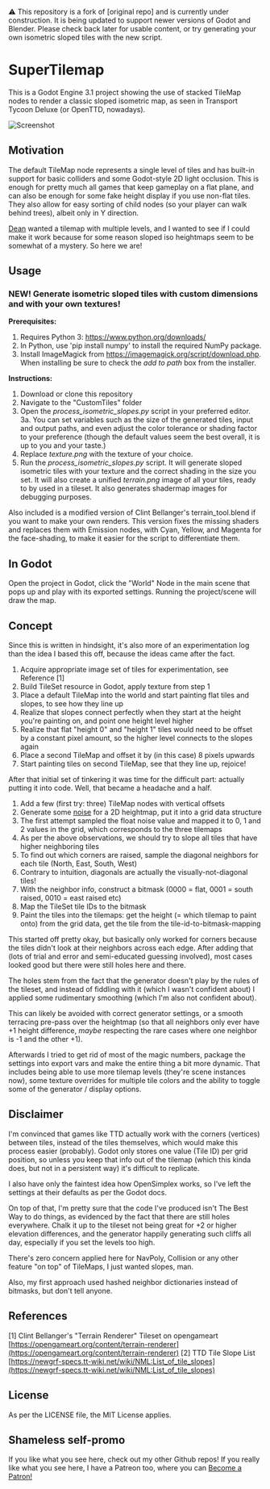 ⚠️ This repository is a fork of [original repo] and is currently under construction.
It is being updated to support newer versions of Godot and Blender.
Please check back later for usable content, or try generating your own isometric sloped tiles with the new script.


# SuperTilemap

This is a Godot Engine 3.1 project showing the use of stacked TileMap nodes to render a classic sloped isometric map, as seen in Transport Tycoon Deluxe (or OpenTTD, nowadays).

![Screenshot](https://raw.githubusercontent.com/PetePete1984/SuperTilemap/master/media/screenshot.png)

## Motivation  
The default TileMap node represents a single level of tiles and has built-in support for basic colliders and some Godot-style 2D light occlusion. This is enough for pretty much all games that keep gameplay on a flat plane, and can also be enough for some fake height display if you use non-flat tiles. They also allow for easy sorting of child nodes (so your player can walk behind trees), albeit only in Y direction.

[Dean](https://github.com/deanvaessen) wanted a tilemap with multiple levels, and I wanted to see if I could make it work because for some reason sloped iso heightmaps seem to be somewhat of a mystery. So here we are!

## Usage

### **NEW!** Generate isometric sloped tiles with custom dimensions and with your own textures!
**Prerequisites:**
1. Requires Python 3: https://www.python.org/downloads/
2. In Python, use 'pip install numpy' to install the required NumPy package.
3. Install ImageMagick from https://imagemagick.org/script/download.php. When installing be sure to check the *add to path* box from the installer.

**Instructions:**
1. Download or clone this repository
2. Navigate to the "CustomTiles" folder
3. Open the *process_isometric_slopes.py* script in your preferred editor.
3a. You can set variables such as the size of the generated tiles, input and output paths, and even adjust the color tolerance or shading factor to your preference (though the default values seem the best overall, it is up to you and your taste.)
4. Replace *texture.png* with the texture of your choice.
5. Run the *process_isometric_slopes.py* script. It will generate sloped isometric tiles with your texture and the correct shading in the size you set. It will also create a unified *terrain.png* image of all your tiles, ready to by used in a tileset. It also generates shadermap images for debugging purposes.

Also included is a modified version of Clint Bellanger's terrain_tool.blend if you want to make your own renders. This version fixes the missing shaders and replaces them with Emission nodes, with Cyan, Yellow, and Magenta for the face-shading, to make it easier for the script to differentiate them.

## In Godot
Open the project in Godot, click the "World" Node in the main scene that pops up and play with its exported settings. Running the project/scene will draw the map.

## Concept
Since this is written in hindsight, it's also more of an experimentation log than the idea I based this off, because the ideas came after the fact.

1. Acquire appropriate image set of tiles for experimentation, see Reference [1]
1. Build TileSet resource in Godot, apply texture from step 1
1. Place a default TileMap into the world and start painting flat tiles and slopes, to see how they line up
1. Realize that slopes connect perfectly when they start at the height you're painting on, and point one height level higher
1. Realize that flat "height 0" and "height 1" tiles would need to be offset by a constant pixel amount, so the higher level connects to the slopes again
1. Place a second TileMap and offset it by (in this case) 8 pixels upwards
1. Start painting tiles on second TileMap, see that they line up, rejoice!

After that initial set of tinkering it was time for the difficult part: actually putting it into code. Well, that became a headache and a half.

1. Add a few (first try: three) TileMap nodes with vertical offsets
1. Generate some [noise](https://docs.godotengine.org/en/3.1/classes/class_opensimplexnoise.html) for a 2D heightmap, put it into a grid data structure
1. The first attempt sampled the float noise value and mapped it to 0, 1 and 2 values in the grid, which corresponds to the three tilemaps
1. As per the above observations, we should try to slope all tiles that have higher neighboring tiles
1. To find out which corners are raised, sample the diagonal neighbors for each tile (North, East, South, West)
1. Contrary to intuition, diagonals are actually the visually-not-diagonal tiles!
1. With the neighbor info, construct a bitmask (0000 = flat, 0001 = south raised, 0010 = east raised etc)
1. Map the TileSet tile IDs to the bitmask
1. Paint the tiles into the tilemaps: get the height (= which tilemap to paint onto) from the grid data, get the tile from the tile-id-to-bitmask-mapping

This started off pretty okay, but basically only worked for corners because the tiles didn't look at their neighbors across each edge. After adding that (lots of trial and error and semi-educated guessing involved), most cases looked good but there were still holes here and there.

The holes stem from the fact that the generator doesn't play by the rules of the tileset, and instead of fiddling with it (which I wasn't confident about) I applied some rudimentary smoothing (which I'm also not confident about).

This can likely be avoided with correct generator settings, or a smooth terracing pre-pass over the heightmap (so that all neighbors only ever have +1 height difference, *maybe* respecting the rare cases where one neighbor is -1 and the other +1).

Afterwards I tried to get rid of most of the magic numbers, package the settings into export vars and make the entire thing a bit more dynamic. That includes being able to use more tilemap levels (they're scene instances now), some texture overrides for multiple tile colors and the ability to toggle some of the generator / display options.

## Disclaimer
I'm convinced that games like TTD actually work with the corners (vertices) between tiles, instead of the tiles themselves, which would make this process easier (probably). Godot only stores one value (Tile ID) per grid position, so unless you keep that info out of the tilemap (which this kinda does, but not in a persistent way) it's difficult to replicate.

I also have only the faintest idea how OpenSimplex works, so I've left the settings at their defaults as per the Godot docs.

On top of that, I'm pretty sure that the code I've produced isn't The Best Way to do things, as evidenced by the fact that there are still holes everywhere. Chalk it up to the tileset not being great for +2 or higher elevation differences, and the generator happily generating such cliffs all day, especially if you set the levels too high.

There's zero concern applied here for NavPoly, Collision or any other feature "on top" of TileMaps, I just wanted slopes, man.

Also, my first approach used hashed neighbor dictionaries instead of bitmasks, but don't tell anyone.

## References

[1] Clint Bellanger's "Terrain Renderer" Tileset on opengameart [https://opengameart.org/content/terrain-renderer](https://opengameart.org/content/terrain-renderer)
[2] TTD Tile Slope List [https://newgrf-specs.tt-wiki.net/wiki/NML:List_of_tile_slopes](https://newgrf-specs.tt-wiki.net/wiki/NML:List_of_tile_slopes)

## License
As per the LICENSE file, the MIT License applies.

## Shameless self-promo
If you like what you see here, check out my other Github repos!
If you really like what you see here, I have a Patreon too, where you can <a href="https://www.patreon.com/bePatron?u=19976598" data-patreon-widget-type="become-patron-button">Become a Patron!</a>
